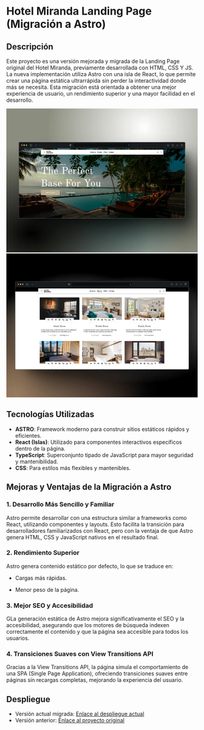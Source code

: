 # Hotel Miranda Landing Page (Migración a Astro)

## Descripción

Este proyecto es una versión mejorada y migrada de la Landing Page original del Hotel Miranda, previamente desarrollada con HTML, CSS Y JS. La nueva implementación utiliza Astro con una isla de React, lo que permite crear una página estática ultrarrápida sin perder la interactividad donde más se necesita. Esta migración está orientada a obtener una mejor experiencia de usuario, un rendimiento superior y una mayor facilidad en el desarrollo.

![Vista del Dashboard](./public/readme-1.webp)
![Vista del Dashboard](./public/readme-2.webp)

## Tecnologías Utilizadas

- **ASTRO**: Framework moderno para construir sitios estáticos rápidos y eficientes.
- **React (Islas)**: Utilizado para componentes interactivos específicos dentro de la página.
- **TypeScript**: Superconjunto tipado de JavaScript para mayor seguridad y mantenibilidad.
- **CSS**: Para estilos más flexibles y mantenibles.

## Mejoras y Ventajas de la Migración a Astro

### 1. **Desarrollo Más Sencillo y Familiar**

Astro permite desarrollar con una estructura similar a frameworks como React, utilizando componentes y layouts. Esto facilita la transición para desarrolladores familiarizados con React, pero con la ventaja de que Astro genera HTML, CSS y JavaScript nativos en el resultado final.

### 2. **Rendimiento Superior**

Astro genera contenido estático por defecto, lo que se traduce en:

- Cargas más rápidas.

- Menor peso de la página.

### 3. **Mejor SEO y Accesibilidad**

GLa generación estática de Astro mejora significativamente el SEO y la accesibilidad, asegurando que los motores de búsqueda indexen correctamente el contenido y que la página sea accesible para todos los usuarios.

### 4. **Transiciones Suaves con View Transitions API**

Gracias a la View Transitions API, la página simula el comportamiento de una SPA (Single Page Application), ofreciendo transiciones suaves entre páginas sin recargas completas, mejorando la experiencia del usuario.

## Despliegue

- Versión actual migrada: [Enlace al despliegue actual](https://miranda-astro-nux4.vercel.app/)
- Versión anterior: [Enlace al proyecto original](https://hotel-miranda-nu.vercel.app/)
